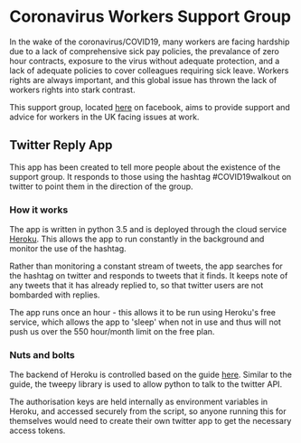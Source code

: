 # Coronavirus Workers Support Group

In the wake of the coronavirus/COVID19, many workers are facing hardship due to a lack of comprehensive sick pay policies, the prevalance of zero hour contracts, exposure to the virus without adequate protection, and a lack of adequate policies to cover colleagues requiring sick leave. Workers rights are always important, and this global issue has thrown the lack of workers rights into stark contrast.

This support group, located [here](https://www.facebook.com/groups/329192668038673/) on facebook, aims to provide support and advice for workers in the UK facing issues at work.

## Twitter Reply App

This app has been created to tell more people about the existence of the support group. It responds to those using the hashtag #COVID19walkout on twitter to point them in the direction of the group.

### How it works

The app is written in python 3.5 and is deployed through the cloud service [Heroku](https://www.heroku.com). This allows the app to run constantly in the background and monitor the use of the hashtag.

Rather than monitoring a constant stream of tweets, the app searches for the hashtag on twitter and responds to tweets that it finds. It keeps note of any tweets that it has already replied to, so that twitter users are not bombarded with replies.

The app runs once an hour - this allows it to be run using Heroku's free service, which allows the app to 'sleep' when not in use and thus will not push us over the 550 hour/month limit on the free plan.

### Nuts and bolts

The backend of Heroku is controlled based on the guide [here](https://medium.com/datadriveninvestor/making-a-quote-tweeting-twitter-bot-with-python-tweepy-and-heroku-69a11cd3f47e). Similar to the guide, the tweepy library is used to allow python to talk to the twitter API.

The authorisation keys are held internally as environment variables in Heroku, and accessed securely from the script, so anyone running this for themselves would need to create their own twitter app to get the necessary access tokens.